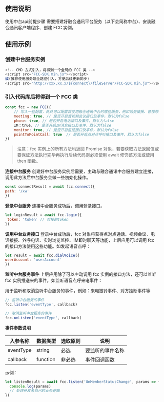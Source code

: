 <!-- # 快速上手 -->

## 使用说明

使用中台api前提步骤
需要搭建好融合通讯平台服务（以下会简称中台）、安装融合通讯客户端程序、创建 FCC 实例。

## 使用示例

### 创建中台服务实例

```javascript
<!-- CMD 方式引入，将得到一个全局的 FCC 类 -->
<script src="FCC-SDK.min.js"></script>
或(推荐使用服务端全路径引入，方便后续更新同步)
<script src="http://xxx.xx.x/${connect}/fileServer/FCC-SDK.min.js"></script>
```

### 引入代码库后将得到一个 FCC 类 

```javascript
const fcc = new FCC({
    // 写入一些配置，此处可以配置将使用融合通讯中台的哪些服务，例如话务接报、音视频会议等
    meeting: true, // 是否开启音视频会议接口及事件，默认为false
    phone: true, // 是否开启电话接口及事件，默认为false
    IM：true, // 是否开启IM消息接口及事件，默认为false
    monitor: true, // 是否开启监控接口及事件，默认为false
    pointToPointCall: true  // 是否开启点对点呼叫接口及事件，默认为false
})
```

> 注意：fcc 实例上的所有方法均返回 Promise 对象，若要获取方法返回值或要保证方法执行完毕再执行后续代码则必须使用 await 修饰该方法或使用 then 函数。

 **连接中台服务**
   创建好中台服务实例后需要，主动与融合通讯中台服务建立连接，调用此方法后中台服务会做一些初始化操作。  

   ```javascript
   const connectResult = await fcc.connect({
   path: '/xw'
   })
   ```

 **登录中台服务**
   连接中台服务成功后，调用登录接口。  

   ```javascript
   let loginResult = await fcc.login({
    token: 'token' // 对接的token
   })
   ```

 **调用中台业务接口**
   登录中台成功后，fcc 对象将获得点对点通话、视频会议、电话接报、外呼电话、实时浏览监控、IM即时聊天等功能，上层应用可以调用 fcc 的接口方法使用这些功能。如发起语音点呼：  

   ```javascript
   let result = await fcc.dialVoice({
   userAccount: 'userAccount'
   })
   ```

  **监听中台服务事件**
   上层应用除了可以主动调用 fcc 实例的接口方法，还可以监听 fcc 实例推送来的事件，如监听语音点呼来电事件：  

用于监听和取消监听中台服务的事件，例如：来电振铃事件、对方挂断事件等

```javascript
// 监听中台服务的事件
fcc.listen('eventType', callback)

// 取消监听中台服务的事件
fcc.unListen('eventType', callback)
```

**事件参数说明**

| **入参名称** | **数据类型** | **选取原则** | **说明**         |
| ------------ | ------------ | ------------ | ---------------- |
| eventType    | string       | 必选         | 要监听的事件名称 |
| callback     | function     | 非必选       | 事件回调函数     |

示例：

```javascript
let listenResult = await fcc.listen('OnMemberStatusChange', params => {
  console.log(params)
  // 处理开发者自己的业务逻辑
})
```